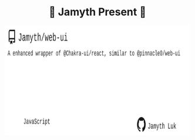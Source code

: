 <!-- built at 12/25/2024, 3:19:33 AM -->
<h1 align="center">
🎉 Jamyth Present 🎉
</h1>
<p align="center">
    <a href="https://github.com/Jamyth/web-ui">
        <img width="1000" height="300" src="./readme.svg" />
    </a>
</p>